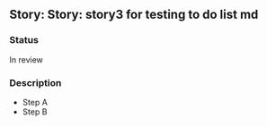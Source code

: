 ## Story: Story: story3 for testing to do list md

### Status

In review

### Description

- Step A
- Step B
